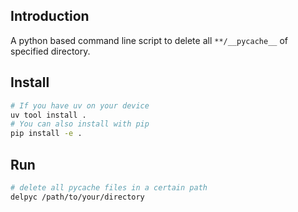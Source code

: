 ## Introduction

A python based command line script to delete all `**/__pycache__` of specified directory.

## Install

```bash
# If you have uv on your device
uv tool install .
# You can also install with pip
pip install -e .
```

## Run

```bash
# delete all pycache files in a certain path
delpyc /path/to/your/directory
```